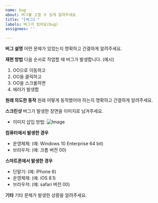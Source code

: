 ```yaml
---
name: bug
about: 버그를 고칠 수 있게 알려주세요
title: "[버그] "
labels: 버그가 있어요(bug)
assignees: ''

---
```


**버그 설명**
어떤 문제가 있었는지 명확하고 간결하게 알려주세요.

**재현 방법**
다음 순서로 작업할 때 버그가 발생합니다. (예시)
1. OO으로 이동하고
2. OO을 클릭하고
3. OO을 스크롤하면
4. 에러가 발생함

**원래 의도한 동작**
원래 어떻게 동작했어야 하는지 명확하고 간결하게 알려주세요.

**스크린샷**
버그가 발생한 장면을 이미지로 남겨주세요. 
* 이미지 삽입 방법: ![Image](src)

**컴퓨터에서 발생한 경우**
 - 운영체제: (예: Windows 10 Enterprise 64 bit)
 - 브라우저: (예: 크롬 버전 00)

**스마트폰에서 발생한 경우**
 - 단말기: (예: iPhone 6)
 - 운영체제: (예: iOS 8.1)
 - 브라우저: (예: safari 버전 00)

**기타**
기타 문제가 발생한 상황을 알려주세요.
